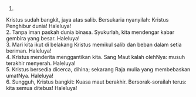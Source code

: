 1.
Kristus sudah bangkit, jaya atas salib. Bersukaria nyanyilah:
Kristus Penghibur dunia! Haleluya!
<br>
2.
Tanpa iman paskah dunia binasa. Syukurlah, kita mendengar
kabar gembira yang besar. Haleluya!
<br>
3.
Mari kita ikut di belakang Kristus memikul salib dan beban
dalam setia beriman. Haleluya!
<br>
4.
Kristus menderita menggantikan kita. Sang Maut kalah
olehNya: musuh terakhir menyerah. Haleluya!
<br>
5.
Kristus bersedia dicerca, dihina; sekarang Raja mulia
yang membebaskan umatNya. Haleluya!
<br>
6.
Sungguh, Kristus bangkit: Kuasa maut berakhir.
Bersorak-sorailah terus: kita semua ditebus! Haleluya!